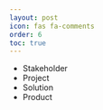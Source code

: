 ```yaml
---
layout: post
icon: fas fa-comments
order: 6
toc: true
---
```


- Stakeholder
- Project
- Solution
- Product
